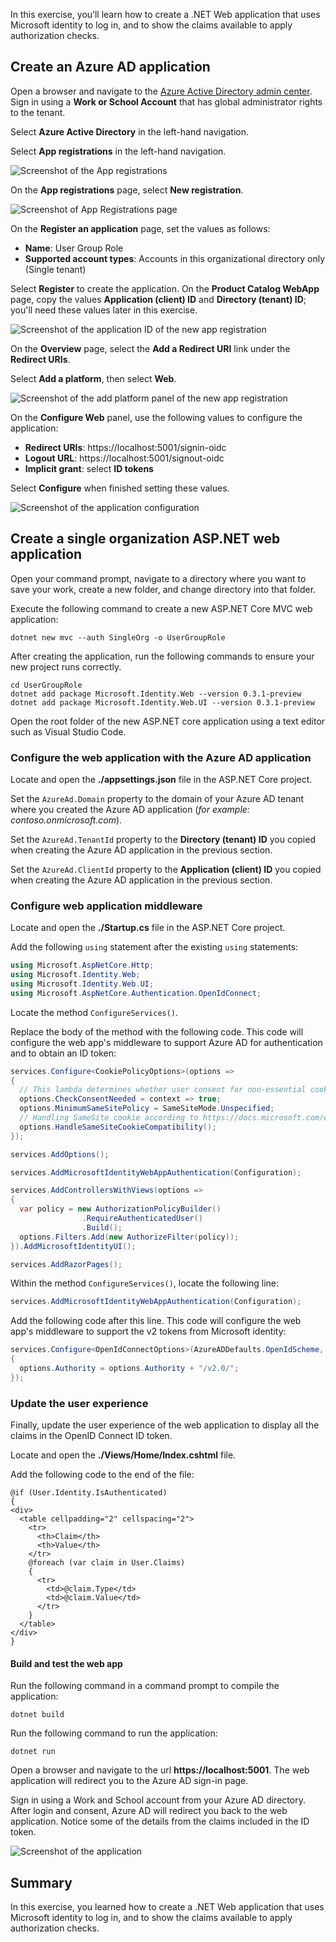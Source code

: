 In this exercise, you’ll learn how to create a .NET Web application that uses Microsoft identity to log in, and to show the claims available to apply authorization checks.

## Create an Azure AD application

Open a browser and navigate to the [Azure Active Directory admin center](https://aad.portal.azure.com). Sign in using a **Work or School Account** that has global administrator rights to the tenant.

Select **Azure Active Directory** in the left-hand navigation.

Select **App registrations** in the left-hand navigation.

![Screenshot of the App registrations](../media/aad-portal-home.png)

On the **App registrations** page, select **New registration**.

![Screenshot of App Registrations page](../media/aad-portal-newapp-00.png)

On the **Register an application** page, set the values as follows:

- **Name**: User Group Role
- **Supported account types**: Accounts in this organizational directory only (Single tenant)

Select **Register** to create the application.
On the **Product Catalog WebApp** page, copy the values **Application (client) ID** and **Directory (tenant) ID**; you'll need these values later in this exercise.

![Screenshot of the application ID of the new app registration](../media/03-aad-portal-newapp-details-01.png)

On the **Overview** page, select the **Add a Redirect URI** link under the **Redirect URIs**.

Select **Add a platform**, then select **Web**.

![Screenshot of the add platform panel of the new app registration](../media/03-aad-portal-newapp-details-02.png)

On the **Configure Web** panel, use the following values to configure the application:

- **Redirect URIs**: https://localhost:5001/signin-oidc
- **Logout URL**: https://localhost:5001/signout-oidc
- **Implicit grant**: select **ID tokens**

Select **Configure** when finished setting these values.

![Screenshot of the application configuration](../media/03-aad-portal-newapp-details-03.png)

## Create a single organization ASP.NET web application

Open your command prompt, navigate to a directory where you want to save your work, create a new folder, and change directory into that folder.

Execute the following command to create a new ASP.NET Core MVC web application:

```console
dotnet new mvc --auth SingleOrg -o UserGroupRole
```

After creating the application, run the following commands to ensure your new project runs correctly.

```console
cd UserGroupRole
dotnet add package Microsoft.Identity.Web --version 0.3.1-preview
dotnet add package Microsoft.Identity.Web.UI --version 0.3.1-preview
```

Open the root folder of the new ASP.NET core application using a text editor such as Visual Studio Code.

### Configure the web application with the Azure AD application

Locate and open the **./appsettings.json** file in the ASP.NET Core project.

Set the `AzureAd.Domain` property to the domain of your Azure AD tenant where you created the Azure AD application (*for example: contoso.onmicrosoft.com*).

Set the `AzureAd.TenantId` property to the **Directory (tenant) ID** you copied when creating the Azure AD application in the previous section.

Set the `AzureAd.ClientId` property to the **Application (client) ID** you copied when creating the Azure AD application in the previous section.

### Configure web application middleware

Locate and open the **./Startup.cs** file in the ASP.NET Core project.

Add the following `using` statement after the existing `using` statements:

```csharp
using Microsoft.AspNetCore.Http;
using Microsoft.Identity.Web;
using Microsoft.Identity.Web.UI;
using Microsoft.AspNetCore.Authentication.OpenIdConnect;
```

Locate the method `ConfigureServices()`.

Replace the body of the method with the following code. This code will configure the web app's middleware to support Azure AD for authentication and to obtain an ID token:

```csharp
services.Configure<CookiePolicyOptions>(options =>
{
  // This lambda determines whether user consent for non-essential cookies is needed for a given request.
  options.CheckConsentNeeded = context => true;
  options.MinimumSameSitePolicy = SameSiteMode.Unspecified;
  // Handling SameSite cookie according to https://docs.microsoft.com/en-us/aspnet/core/security/samesite?view=aspnetcore-3.1
  options.HandleSameSiteCookieCompatibility();
});

services.AddOptions();

services.AddMicrosoftIdentityWebAppAuthentication(Configuration);

services.AddControllersWithViews(options =>
{
  var policy = new AuthorizationPolicyBuilder()
                .RequireAuthenticatedUser()
                .Build();
  options.Filters.Add(new AuthorizeFilter(policy));
}).AddMicrosoftIdentityUI();

services.AddRazorPages();
```

Within the method `ConfigureServices()`, locate the following line:

```csharp
services.AddMicrosoftIdentityWebAppAuthentication(Configuration);
```

Add the following code after this line. This code will configure the web app's middleware to support the v2 tokens from Microsoft identity:

```csharp
services.Configure<OpenIdConnectOptions>(AzureADDefaults.OpenIdScheme, options =>
{
  options.Authority = options.Authority + "/v2.0/";
});
```

### Update the user experience

Finally, update the user experience of the web application to display all the claims in the OpenID Connect ID token.

Locate and open the **./Views/Home/Index.cshtml** file.

Add the following code to the end of the file:

```cshtml
@if (User.Identity.IsAuthenticated)
{
<div>
  <table cellpadding="2" cellspacing="2">
    <tr>
      <th>Claim</th>
      <th>Value</th>
    </tr>
    @foreach (var claim in User.Claims)
    {
      <tr>
        <td>@claim.Type</td>
        <td>@claim.Value</td>
      </tr>
    }
  </table>
</div>
}
```

#### Build and test the web app

Run the following command in a command prompt to compile the application:

```console
dotnet build
```

Run the following command to run the application:

```console
dotnet run
```

Open a browser and navigate to the url **https://localhost:5001**. The web application will redirect you to the Azure AD sign-in page.

Sign in using a Work and School account from your Azure AD directory. After login and consent, Azure AD will redirect you back to the web application. Notice some of the details from the claims included in the ID token.

![Screenshot of the application](../media/03-application-claims-display.png)

## Summary

In this exercise, you learned how to create a .NET Web application that uses Microsoft identity to log in, and to show the claims available to apply authorization checks.
